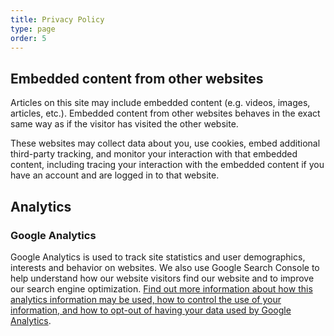 ```yaml
---
title: Privacy Policy
type: page
order: 5
---
```


## Embedded content from other websites

Articles on this site may include embedded content (e.g. videos, images, articles, etc.). Embedded content from other websites behaves in the exact same way as if the visitor has visited the other website.

These websites may collect data about you, use cookies, embed additional third-party tracking, and monitor your interaction with that embedded content, including tracing your interaction with the embedded content if you have an account and are logged in to that website.

## Analytics

### Google Analytics

Google Analytics is used to track site statistics and user demographics, interests and behavior on websites. We also use Google Search Console to help understand how our website visitors find our website and to improve our search engine optimization. [Find out more information about how this analytics information may be used, how to control the use of your information, and how to opt-out of having your data used by Google Analytics][google-analytics-optout].

[google-analytics-optout]: https://tools.google.com/dlpage/gaoptout